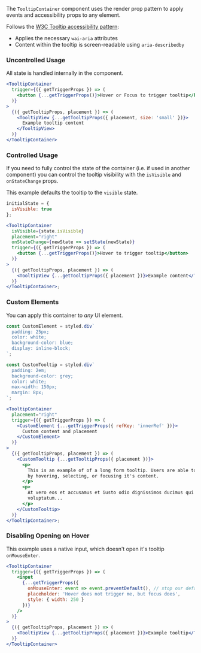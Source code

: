 The `TooltipContainer` component uses the render prop pattern to apply events and
accessibility props to any element.

Follows the [W3C Tooltip accessibility pattern](https://www.w3.org/TR/wai-aria-practices/#tooltip):

* Applies the necessary `wai-aria` attributes
* Content within the tooltip is screen-readable using `aria-describedby`

### Uncontrolled Usage

All state is handled internally in the component.

```jsx
<TooltipContainer
  trigger={({ getTriggerProps }) => (
    <button {...getTriggerProps()}>Hover or Focus to trigger tooltip</button>
  )}
>
  {({ getTooltipProps, placement }) => (
    <TooltipView {...getTooltipProps({ placement, size: 'small' })}>
      Example tooltip content
    </TooltipView>
  )}
</TooltipContainer>
```

### Controlled Usage

If you need to fully control the state of the container (i.e. if used in another component) you can
control the tooltip visibility with the `isVisible` and `onStateChange` props.

This example defaults the tooltip to the `visible` state.

```jsx
initialState = {
  isVisible: true
};

<TooltipContainer
  isVisible={state.isVisible}
  placement="right"
  onStateChange={newState => setState(newState)}
  trigger={({ getTriggerProps }) => (
    <button {...getTriggerProps()}>Hover to trigger tooltip</button>
  )}
>
  {({ getTooltipProps, placement }) => (
    <TooltipView {...getTooltipProps({ placement })}>Example content</TooltipView>
  )}
</TooltipContainer>;
```

### Custom Elements

You can apply this container to _any_ UI element.

```jsx
const CustomElement = styled.div`
  padding: 25px;
  color: white;
  background-color: blue;
  display: inline-block;
`;

const CustomTooltip = styled.div`
  padding: 2em;
  background-color: grey;
  color: white;
  max-width: 150px;
  margin: 8px;
`;

<TooltipContainer
  placement="right"
  trigger={({ getTriggerProps }) => (
    <CustomElement {...getTriggerProps({ refKey: 'innerRef' })}>
      Custom content and placement
    </CustomElement>
  )}
>
  {({ getTooltipProps, placement }) => (
    <CustomTooltip {...getTooltipProps({ placement })}>
      <p>
        This is an example of of a long form tooltip. Users are able to interact with this tooltip
        by hovering, selecting, or focusing it's content.
      </p>
      <p>
        At vero eos et accusamus et iusto odio dignissimos ducimus qui blanditiis praesentium
        voluptatum...
      </p>
    </CustomTooltip>
  )}
</TooltipContainer>;
```

### Disabling Opening on Hover

This example uses a native input, which doesn't open it's tooltip `onMouseEnter`.

```jsx
<TooltipContainer
  trigger={({ getTriggerProps }) => (
    <input
      {...getTriggerProps({
        onMouseEnter: event => event.preventDefault(), // stop our default logic
        placeholder: 'Hover does not trigger me, but focus does',
        style: { width: 250 }
      })}
    />
  )}
>
  {({ getTooltipProps, placement }) => (
    <TooltipView {...getTooltipProps({ placement })}>Example tooltip</TooltipView>
  )}
</TooltipContainer>
```
